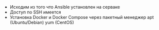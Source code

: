- Исходим из того что Ansible установлен на серваке
- Доступ по SSH имеется
- Установка Docker и Docker Compose через пакетный менеджер apt (Ubuntu/Debian) yum (CentOS)
  
